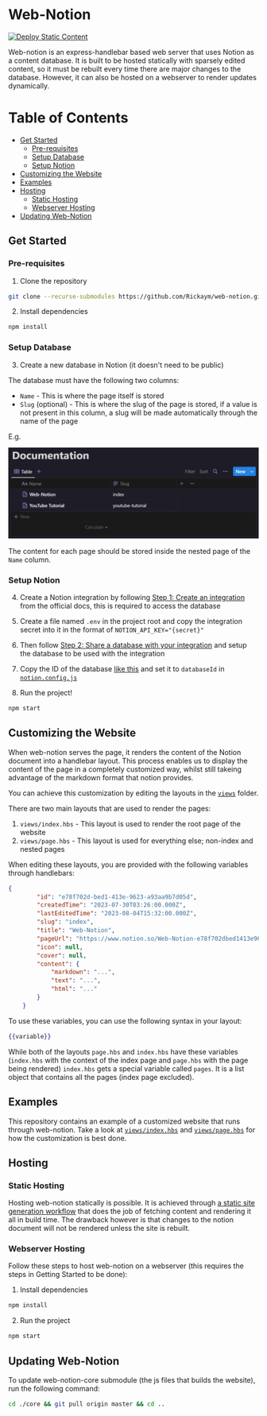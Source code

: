 # Web-Notion

[![Deploy Static Content](https://github.com/Rickaym/web-notion/actions/workflows/static.yml/badge.svg)](https://github.com/Rickaym/web-notion/actions/workflows/static.yml)

Web-notion is an express-handlebar based web server that uses Notion as a content database. It is built to be hosted statically with sparsely edited content, so it must be rebuilt every time there are major changes to the database. However, it can also be hosted on a webserver to render updates dynamically.

# Table of Contents

- [Get Started](#get-started)
  - [Pre-requisites](#pre-requisites)
  - [Setup Database](#setup-database)
  - [Setup Notion](#setup-notion)
- [Customizing the Website](#customizing-the-website)
- [Examples](#examples)
- [Hosting](#hosting)
  - [Static Hosting](#static-hosting)
  - [Webserver Hosting](#webserver-hosting)
- [Updating Web-Notion](#updating-web-notion)

## Get Started

### Pre-requisites
1. Clone the repository

```bash
git clone --recurse-submodules https://github.com/Rickaym/web-notion.git
```

2. Install dependencies
```bash
npm install
```

### Setup Database

3. Create a new database in Notion (it doesn't need to be public)

The database must have the following two columns:
- `Name` - This is where the page itself is stored
- `Slug` (optional) - This is where the slug of the page is stored, if a value is not present in this column, a slug will be made automatically through the name of the page

E.g.

![Notion Database](./readme/database.png)

The content for each page should be stored inside the nested page of the `Name` column.

### Setup Notion

4.  Create a Notion integration by following [Step 1: Create an integration](https://developers.notion.com/docs/create-a-notion-integration#step-1-create-an-integration) from the official docs, this is required to access the database
4. Create a file named `.env` in the project root and copy the integration secret into it in the format of `NOTION_API_KEY="{secret}"`
5. Then follow [Step 2: Share a database with your integration](https://developers.notion.com/docs/create-a-notion-integration#step-2-share-a-database-with-your-integration) and setup the database to be used with the integration
6. Copy the ID of the database [like this](https://developers.notion.com/docs/create-a-notion-integration#step-3-save-the-database-id) and set it to `databaseId` in [`notion.config.js`](./notion.config.js)

7. Run the project!
```bash
npm start
```

## Customizing the Website

When web-notion serves the page, it renders the content of the Notion document into a handlebar layout. This process enables us to display the content of the page in a completely customized way, whilst still takeing advantage of the markdown format that notion provides.

You can achieve this customization by editing the layouts in the [`views`](./views) folder.

There are two main layouts that are used to render the pages:

1. `views/index.hbs` - This layout is used to render the root page of the website
2. `views/page.hbs` - This layout is used for everything else; non-index and nested pages

When editing these layouts, you are provided with the following variables through handlebars:

```json
{
        "id": "e78f702d-bed1-413e-9623-a93aa9b7d05d",
        "createdTime": "2023-07-30T03:26:00.000Z",
        "lastEditedTime": "2023-08-04T15:32:00.000Z",
        "slug": "index",
        "title": "Web-Notion",
        "pageUrl": "https://www.notion.so/Web-Notion-e78f702dbed1413e9623a93aa9b7d05d",
        "icon": null,
        "cover": null,
        "content": {
            "markdown": "...",
            "text": "...",
            "html": "..."
        }
    }
```

To use these variables, you can use the following syntax in your layout:

```handlebars
{{variable}}
```

While both of the layouts `page.hbs` and `index.hbs` have these variables (`index.hbs` with the context of the index page and `page.hbs` with the page being rendered) `index.hbs` gets a special variable called `pages`. It is a list object that contains all the pages (index page excluded).

## Examples

This repository contains an example of a customized website that runs through web-notion. Take a look at [`views/index.hbs`](./views/index.hbs) and [`views/page.hbs`](./views/page.hbs) for how the customization is best done.

## Hosting

### Static Hosting

Hosting web-notion statically is possible. It is achieved through [a static site generation workflow](https://github.com/Rickaym/web-notion/blob/master/.github/workflows/static.yml) that does the job of fetching content and rendering it all in build time. The drawback however is that changes to the notion document will not be rendered unless the site is rebuilt.

### Webserver Hosting

Follow these steps to host web-notion on a webserver (this requires the steps in Getting Started to be done):

1. Install dependencies

```bash
npm install
```
2. Run the project

```bash
npm start
```


## Updating Web-Notion

To update web-notion-core submodule (the js files that builds the website), run the following command:

```bash
cd ./core && git pull origin master && cd ..
```